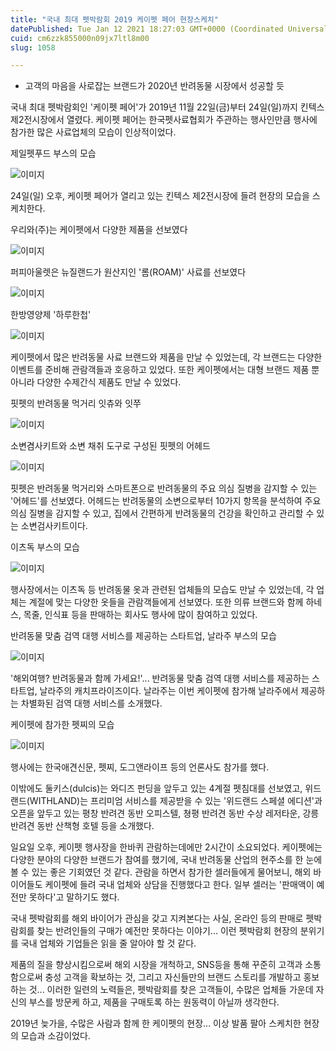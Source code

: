 ```yaml
---
title: "국내 최대 펫박람회 2019 케이펫 페어 현장스케치"
datePublished: Tue Jan 12 2021 18:27:03 GMT+0000 (Coordinated Universal Time)
cuid: cm6zzk855000n09jx7ltl8m00
slug: 1058

---
```



- 고객의 마음을 사로잡는 브랜드가 2020년 반려동물 시장에서 성공할 듯

국내 최대 펫박람회인 '케이펫 페어'가 2019년 11월 22일(금)부터 24일(일)까지 킨텍스 제2전시장에서 열렸다. 케이펫 페어는 한국펫사료협회가 주관하는 행사인만큼 행사에 참가한 많은 사료업체의 모습이 인상적이었다.

제일펫푸드 부스의 모습

![이미지](https://cdn.hashnode.com/res/hashnode/image/upload/v1739248325146/37bf2ac7-1b7a-4a63-aaa8-8be9fdd1cdfe.jpeg)

24일(일) 오후, 케이펫 페어가 열리고 있는 킨텍스 제2전시장에 들려 현장의 모습을 스케치한다.

우리와(주)는 케이펫에서 다양한 제품을 선보였다

![이미지](https://cdn.hashnode.com/res/hashnode/image/upload/v1739248327526/ee56e27e-f6ab-4577-ba36-c6281e52fd29.jpeg)

퍼피아울렛은 뉴질랜드가 원산지인 '롬(ROAM)' 사료를 선보였다

![이미지](https://cdn.hashnode.com/res/hashnode/image/upload/v1739248330795/d5ef7460-d768-4865-a753-d90ca7a8f586.jpeg)

한방영양제 '하루한첩'

![이미지](https://cdn.hashnode.com/res/hashnode/image/upload/v1739248333462/670094ff-ebee-4a43-b8c3-14f92870052f.jpeg)

케이펫에서 많은 반려동물 사료 브랜드와 제품을 만날 수 있었는데, 각 브랜드는 다양한 이벤트를 준비해 관람객들과 호응하고 있었다. 또한 케이펫에서는 대형 브랜드 제품 뿐 아니라 다양한 수제간식 제품도 만날 수 있었다.

핏펫의 반려동물 먹거리 잇츄와 잇쭈

![이미지](https://cdn.hashnode.com/res/hashnode/image/upload/v1739248335730/2784ec11-6324-453f-ab9e-7903ddf5b865.jpeg)

소변겸사키트와 소변 채취 도구로 구성된 핏펫의 어헤드

![이미지](https://cdn.hashnode.com/res/hashnode/image/upload/v1739248337916/20ae51ff-7f03-41e4-b84f-45e7e4ee0595.jpeg)

핏펫은 반려동물 먹거리와 스마트폰으로 반려동물의 주요 의심 질병을 감지할 수 있는 '어헤드'를 선보였다. 어헤드는 반려동물의 소변으로부터 10가지 항목을 분석하여 주요 의심 질병을 감지할 수 있고, 집에서 간편하게 반려동물의 건강을 확인하고 관리할 수 있는 소변검사키트이다.

이츠독 부스의 모습

![이미지](https://cdn.hashnode.com/res/hashnode/image/upload/v1739248340540/5a4527c3-bb71-475b-b388-11c8a8bd45d4.jpeg)

행사장에서는 이츠독 등 반려동물 옷과 관련된 업체들의 모습도 만날 수 있었는데, 각 업체는 계절에 맞는 다양한 옷들을 관람객들에게 선보였다. 또한 의류 브랜드와 함께 하네스, 목줄, 인식표 등을 판매하는 회사도 행사에 많이 참여하고 있었다.

반려동물 맞춤 검역 대행 서비스를 제공하는 스타트업, 날라주 부스의 모습

![이미지](https://cdn.hashnode.com/res/hashnode/image/upload/v1739248342889/28435f40-f0de-450e-b209-90a4cd5448e7.jpeg)

'해외여행? 반려동물과 함께 가세요!'... 반려동물 맞춤 검역 대행 서비스를 제공하는 스타트업, 날라주의 캐치프라이즈이다. 날라주는 이번 케이펫에 참가해 날라주에서 제공하는 차별화된 검역 대행 서비스를 소개했다.

케이펫에 참가한 펫찌의 모습

![이미지](https://cdn.hashnode.com/res/hashnode/image/upload/v1739248348521/886d0f19-3ca4-4dc7-8614-8c1e3dfc29a5.jpeg)

행사에는 한국애견신문, 펫찌, 도그앤라이프 등의 언론사도 참가를 했다.

이밖에도 둘키스(dulcis)는 와디즈 펀딩을 앞두고 있는 4계절 펫침대를 선보였고, 위드랜드(WITHLAND)는 프리미엄 서비스를 제공받을 수 있는 '위드랜드 스페셜 에디션'과 오픈을 앞두고 있는 평창 반려견 동반 오피스텔, 쳥평 반려견 동반 수상 레저타운, 강릉 반려견 동반 산책형 호텔 등을 소개했다.

일요일 오후, 케이펫 행사장을 한바퀴 관람하는데에만 2시간이 소요되었다. 케이펫에는 다양한 분야의 다양한 브랜드가 참여를 했기에, 국내 반려동물 산업의 현주소를 한 눈에 볼 수 있는 좋은 기회였던 것 같다. 관람을 하면서 참가한 셀러들에게 물어보니, 해외 바이어들도 케이펫에 들려 국내 업체와 상담을 진행했다고 한다. 일부 셀러는 '판매액이 예전만 못하다'고 말하기도 했다.

국내 펫박람회를 해외 바이어가 관심을 갖고 지켜본다는 사실, 온라인 등의 판매로 펫박람회를 찾는 반려인들의 구매가 예전만 못하다는 이야기... 이런 펫박람회 현장의 분위기를 국내 업체와 기업들은 읽을 줄 알아야 할 것 같다.

제품의 질을 향상시킴으로써 해외 시장을 개척하고, SNS등을 통해 꾸준히 고객과 소통함으로써 충성 고객을 확보하는 것, 그리고 자신들만의 브랜드 스토리를 개발하고 홍보하는 것... 이러한 일련의 노력들은, 펫박람회를 찾은 고객들이, 수많은 업체들 가운데 자신의 부스를 방문케 하고, 제품을 구매토록 하는 원동력이 아닐까 생각한다.

2019년 늦가을, 수많은 사람과 함께 한 케이펫의 현장... 이상 발품 팔아 스케치한 현장의 모습과 소감이었다.
